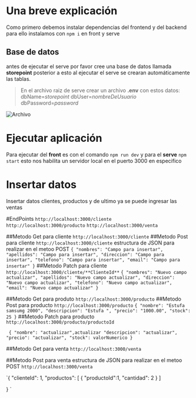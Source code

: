 # Una breve explicación

Como primero debemos instalar dependencias del frontend y del backend para ello instalamos con 
`npm i` en front y serve 

## Base de datos

antes de ejecutar el serve por favor cree una base de datos llamada **storepoint** posterior a esto al ejecutar el serve se crearan automáticamente las tablas.



> En el archivo raiz de serve crear un archivo **.env** con estos datos: 
> dbName=*storepoint*
> dbUser=*nombreDeUsuario*
> dbPassword=*password*

<image
  src="./capts/Captura1.PNG"
  alt="Archivo"
  caption=".env">

 
# Ejecutar aplicación

Para ejecutar del **front** es con el comando `npm run dev` y para el **serve** `npm start` esto nos habilita un servidor local en el puerto 3000 en especifico 

# Insertar datos 
Insertar datos clientes, productos y de ultimo ya se puede ingresar las ventas


#EndPoints
`http://localhost:3000/cliente`
`http://localhost:3000/producto`
`http://localhost:3000/venta`

##Metodo Get para cliente
`http://localhost:3000/cliente`
##Metodo Post para cliente
``http://localhost:3000/cliente``
estructura de JSON para realizar en el metoo POST
`{
    "nombres": "Campo para insertar",
    "apellidos": "Campo para insertar",
    "direccion": "Campo para insertar",
    "telefono": "Campo para insertar",
    "email": "Campo para insertar"
}`
##Metodo Patch para cliente
`http://localhost:3000/cliente/**ClienteId**`
`{
    "nombres": "Nuevo campo actualizar",
    "apellidos": "Nuevo campo actualizar",
    "direccion": "Nuevo campo actualizar",
    "telefono": "Nuevo campo actualizar",
    "email": "Nuevo campo actualizar"
}`

##Metodo Get para produto
`http://localhost:3000/producto`
##Metodo Post para producto
`http://localhost:3000/producto`
`
{
    "nombre": "Estufa samsumg 2000",
    "descripcion": "Estufa ",
    "precio": "1000.00",
    "stock": 25
}
`
##Metodo Patch para producto
`http://localhost:3000/producto/productoId`

`
{
    "nombre": "actualizar",actualizar
    "descripcion": "actualizar",
    "precio": "actualizar",
    "stock": valorNumerico
}`

##Metodo Get para venta
`http://localhost:3000/venta`

##Metodo Post para venta
estructura de JSON para realizar en el metoo POST
`http://localhost:3000/venta`

`{
    "clienteId": 1,
    "productos": [
        {
            "productoId":1,
            "cantidad": 2
        }
    ]
    
}
`
